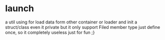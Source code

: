 # launch
a util using for load data form other container or loader
and init a struct/class even it private
but it only support Filed member type just define once, so it completely useless
just for fun
;}
